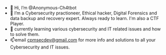 - 👋 Hi, I’m @Anonymous-Ch4tbot
- 👀 I’m a Cybersecurity practioneer, Ethical hacker, Digital Forensics and data backup and recovery expert. Always ready to learn. I'm also a CTF Player. 
- 🌱 currently learning various cybersecurity and IT related issues and how to solve them. 
- 📫email cpmsecdev@gmail.com for more info and solutions to all your Cybersecurity and IT issues. 

